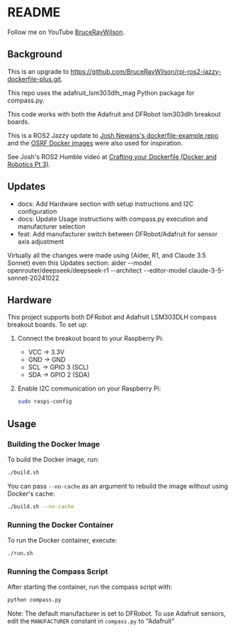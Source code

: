 # README

Follow me on YouTube [BruceRayWilson](https://www.youtube.com/channel/UCYkXxe6CGAHwopdYC8l5A1Q).

## Background

This is an upgrade to https://github.com/BruceRayWilson/rpi-ros2-jazzy-dockerfile-plus.git.

This repo uses the adafruit_lsm303dlh_mag Python package for compass.py.

This code works with both the Adafruit and DFRobot lsm303dlh breakout boards.

This is a ROS2 Jazzy update to [Josh Newans's dockerfile-example repo](https://github.com/joshnewans/dockerfile_example) and the [OSRF Docker images](https://github.com/osrf/docker_images) were also used for inspiration.

See Josh's ROS2 Humble video at [Crafting your Dockerfile (Docker and Robotics Pt 3)](https://www.youtube.com/watch?v=RbP5cARP-SM).

## Updates
- docs: Add Hardware section with setup instructions and I2C configuration
- docs: Update Usage instructions with compass.py execution and manufacturer selection
- feat: Add manufacturer switch between DFRobot/Adafruit for sensor axis adjustment

Virtually all the changes were made using (Aider, R1, and Claude 3.5 Sonnet) even this Updates section:
aider --model openrouter/deepseek/deepseek-r1 --architect --editor-model claude-3-5-sonnet-20241022

## Hardware

This project supports both DFRobot and Adafruit LSM303DLH compass breakout boards. To set up:

1. Connect the breakout board to your Raspberry Pi:
   - VCC → 3.3V
   - GND → GND
   - SCL → GPIO 3 (SCL)
   - SDA → GPIO 2 (SDA)

2. Enable I2C communication on your Raspberry Pi:

   ```bash
   sudo raspi-config
   ```

## Usage

### Building the Docker Image

To build the Docker image, run:

```bash
./build.sh
```

You can pass `--no-cache` as an argument to rebuild the image without using Docker's cache:

```bash
./build.sh --no-cache
```

### Running the Docker Container

To run the Docker container, execute:

```bash
./run.sh
```

### Running the Compass Script

After starting the container, run the compass script with:

```bash
python compass.py
```

Note: The default manufacturer is set to DFRobot. To use Adafruit sensors, edit the `MANUFACTURER` constant in `compass.py` to "Adafruit"
